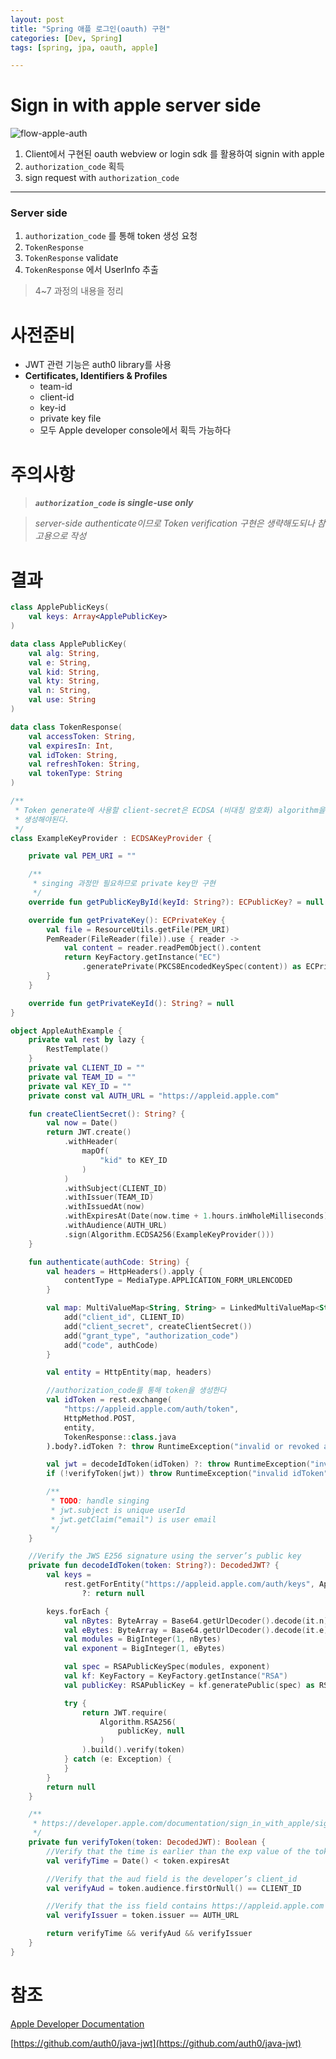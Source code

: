 ```yaml
---
layout: post
title: "Spring 애플 로그인(oauth) 구현"
categories: [Dev, Spring]
tags: [spring, jpa, oauth, apple]

---
```


# Sign in with apple server side

![flow-apple-auth](/assets/img/220729-1-1.png)

1. Client에서 구현된 oauth webview or login sdk 를 활용하여 signin with apple
2. `authorization_code` 획득
3. sign request with `authorization_code`

---

### Server side

1. `authorization_code` 를 통해 token 생성 요청
2. `TokenResponse`
3. `TokenResponse` validate
4. `TokenResponse` 에서 UserInfo 추출

> 4~7 과정의 내용을 정리
>

# 사전준비

- JWT 관련 기능은 auth0 library를 사용
- **Certificates, Identifiers & Profiles**
  - team-id
  - client-id
  - key-id
  - private key file
  - 모두 Apple developer console에서 획득 가능하다

# 주의사항

> ***`authorization_code` is single-use only***
>

> *server-side authenticate이므로 Token verification 구현은 생략해도되나 참고용으로 작성*
>

# 결과

```kotlin
class ApplePublicKeys(
    val keys: Array<ApplePublicKey>
)

data class ApplePublicKey(
    val alg: String,
    val e: String,
    val kid: String,
    val kty: String,
    val n: String,
    val use: String
)

data class TokenResponse(
    val accessToken: String,
    val expiresIn: Int,
    val idToken: String,
    val refreshToken: String,
    val tokenType: String
)

/**
 * Token generate에 사용할 client-secret은 ECDSA (비대칭 암호화) algorithm을 사용하여
 * 생성해야된다.
 */
class ExampleKeyProvider : ECDSAKeyProvider {

    private val PEM_URI = ""

    /**
     * singing 과정만 필요하므로 private key만 구현
     */
    override fun getPublicKeyById(keyId: String?): ECPublicKey? = null

    override fun getPrivateKey(): ECPrivateKey {
        val file = ResourceUtils.getFile(PEM_URI)
        PemReader(FileReader(file)).use { reader ->
            val content = reader.readPemObject().content
            return KeyFactory.getInstance("EC")
                .generatePrivate(PKCS8EncodedKeySpec(content)) as ECPrivateKey
        }
    }

    override fun getPrivateKeyId(): String? = null
}

object AppleAuthExample {
    private val rest by lazy {
        RestTemplate()
    }
    private val CLIENT_ID = ""
    private val TEAM_ID = ""
    private val KEY_ID = ""
    private const val AUTH_URL = "https://appleid.apple.com"

    fun createClientSecret(): String? {
        val now = Date()
        return JWT.create()
            .withHeader(
                mapOf(
                    "kid" to KEY_ID
                )
            )
            .withSubject(CLIENT_ID)
            .withIssuer(TEAM_ID)
            .withIssuedAt(now)
            .withExpiresAt(Date(now.time + 1.hours.inWholeMilliseconds))
            .withAudience(AUTH_URL)
            .sign(Algorithm.ECDSA256(ExampleKeyProvider()))
    }

    fun authenticate(authCode: String) {
        val headers = HttpHeaders().apply {
            contentType = MediaType.APPLICATION_FORM_URLENCODED
        }

        val map: MultiValueMap<String, String> = LinkedMultiValueMap<String, String>().apply {
            add("client_id", CLIENT_ID)
            add("client_secret", createClientSecret())
            add("grant_type", "authorization_code")
            add("code", authCode)
        }

        val entity = HttpEntity(map, headers)

        //authorization_code를 통해 token을 생성한다
        val idToken = rest.exchange(
            "https://appleid.apple.com/auth/token",
            HttpMethod.POST,
            entity,
            TokenResponse::class.java
        ).body?.idToken ?: throw RuntimeException("invalid or revoked authorization_code")

        val jwt = decodeIdToken(idToken) ?: throw RuntimeException("invalid idToken")
        if (!verifyToken(jwt)) throw RuntimeException("invalid idToken")

        /**
         * TODO: handle singing
         * jwt.subject is unique userId
         * jwt.getClaim("email") is user email
         */
    }

    //Verify the JWS E256 signature using the server’s public key
    private fun decodeIdToken(token: String?): DecodedJWT? {
        val keys =
            rest.getForEntity("https://appleid.apple.com/auth/keys", ApplePublicKeys::class.java).body?.keys
                ?: return null

        keys.forEach {
            val nBytes: ByteArray = Base64.getUrlDecoder().decode(it.n)
            val eBytes: ByteArray = Base64.getUrlDecoder().decode(it.e)
            val modules = BigInteger(1, nBytes)
            val exponent = BigInteger(1, eBytes)

            val spec = RSAPublicKeySpec(modules, exponent)
            val kf: KeyFactory = KeyFactory.getInstance("RSA")
            val publicKey: RSAPublicKey = kf.generatePublic(spec) as RSAPublicKey

            try {
                return JWT.require(
                    Algorithm.RSA256(
                        publicKey, null
                    )
                ).build().verify(token)
            } catch (e: Exception) {
            }
        }
        return null
    }

    /**
     * https://developer.apple.com/documentation/sign_in_with_apple/sign_in_with_apple_rest_api/verifying_a_user
     */
    private fun verifyToken(token: DecodedJWT): Boolean {
        //Verify that the time is earlier than the exp value of the token
        val verifyTime = Date() < token.expiresAt

        //Verify that the aud field is the developer’s client_id
        val verifyAud = token.audience.firstOrNull() == CLIENT_ID

        //Verify that the iss field contains https://appleid.apple.com
        val verifyIssuer = token.issuer == AUTH_URL

        return verifyTime && verifyAud && verifyIssuer
    }
}
```
# 참조

[Apple Developer Documentation](https://developer.apple.com/documentation/sign_in_with_apple)

[https://github.com/auth0/java-jwt](https://github.com/auth0/java-jwt)
